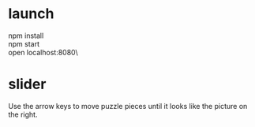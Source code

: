 # launch

npm install\
npm start\
open localhost:8080\

# slider

Use the arrow keys to move puzzle pieces until it looks like the picture on the right.
